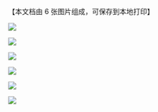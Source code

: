 【本文档由 6 张图片组成，可保存到本地打印】

![](https://pic.imgdb.cn/item/666455575e6d1bfa05a35a47.jpg)

![](https://pic.imgdb.cn/item/666455585e6d1bfa05a35b8a.jpg)

![](https://pic.imgdb.cn/item/666455595e6d1bfa05a35cdb.jpg)

![](https://pic.imgdb.cn/item/6664555a5e6d1bfa05a35df6.jpg)

![](https://pic.imgdb.cn/item/6664555b5e6d1bfa05a35edb.jpg)

![](https://pic.imgdb.cn/item/666455585e6d1bfa05a35a98.jpg)